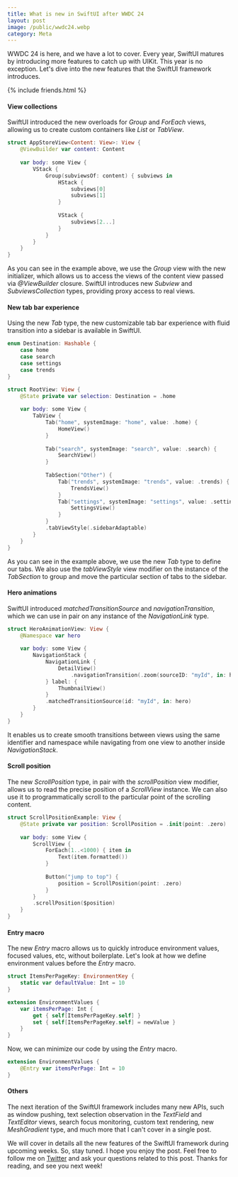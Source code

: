 ```yaml
---
title: What is new in SwiftUI after WWDC 24
layout: post
image: /public/wwdc24.webp
category: Meta
---
```


WWDC 24 is here, and we have a lot to cover. Every year, SwiftUI matures by introducing more features to catch up with UIKit. This year is no exception. Let's dive into the new features that the SwiftUI framework introduces.

{% include friends.html %}

#### View collections
SwiftUI introduced the new overloads for *Group* and *ForEach* views, allowing us to create custom containers like *List* or *TabView*.

```swift
struct AppStoreView<Content: View>: View {
    @ViewBuilder var content: Content
    
    var body: some View {
        VStack {
            Group(subviewsOf: content) { subviews in
                HStack {
                    subviews[0]
                    subviews[1]
                }
                
                VStack {
                    subviews[2...]
                }
            }
        }
    }
}
```

As you can see in the example above, we use the *Group* view with the new initializer, which allows us to access the views of the content view passed via *@ViewBuilder* closure. SwiftUI introduces new *Subview* and *SubviewsCollection* types, providing proxy access to real views.

#### New tab bar experience
Using the new *Tab* type, the new customizable tab bar experience with fluid transition into a sidebar is available in SwiftUI.

```swift
enum Destination: Hashable {
    case home
    case search
    case settings
    case trends
}

struct RootView: View {
    @State private var selection: Destination = .home
    
    var body: some View {
        TabView {
            Tab("home", systemImage: "home", value: .home) {
                HomeView()
            }
            
            Tab("search", systemImage: "search", value: .search) {
                SearchView()
            }
            
            TabSection("Other") {
                Tab("trends", systemImage: "trends", value: .trends) {
                    TrendsView()
                }
                Tab("settings", systemImage: "settings", value: .settings) {
                    SettingsView()
                }
            }
            .tabViewStyle(.sidebarAdaptable)
        }
    }
}
```

As you can see in the example above, we use the new *Tab* type to define our tabs. We also use the *tabViewStyle* view modifier on the instance of the *TabSection* to group and move the particular section of tabs to the sidebar.

#### Hero animations
SwiftUI introduced *matchedTransitionSource* and *navigationTransition*, which we can use in pair on any instance of the *NavigationLink* type.

```swift
struct HeroAnimationView: View {
    @Namespace var hero
    
    var body: some View {
        NavigationStack {
            NavigationLink {
                DetailView()
                    .navigationTransition(.zoom(sourceID: "myId", in: hero))
            } label: {
                ThumbnailView()
            }
            .matchedTransitionSource(id: "myId", in: hero)
        }
    }
}
```

It enables us to create smooth transitions between views using the same identifier and namespace while navigating from one view to another inside *NavigationStack*.

#### Scroll position
The new *ScrollPosition* type, in pair with the *scrollPosition* view modifier, allows us to read the precise position of a *ScrollView* instance. We can also use it to programmatically scroll to the particular point of the scrolling content.

```swift
struct ScrollPositionExample: View {
    @State private var position: ScrollPosition = .init(point: .zero)
    
    var body: some View {
        ScrollView {
            ForEach(1..<1000) { item in
                Text(item.formatted())
            }
            
            Button("jump to top") {
                position = ScrollPosition(point: .zero)
            }
        }
        .scrollPosition($position)
    }
}
```

#### Entry macro
The new *Entry* macro allows us to quickly introduce environment values, focused values, etc, without boilerplate. Let's look at how we define environment values before the *Entry* macro.

```swift
struct ItemsPerPageKey: EnvironmentKey {
    static var defaultValue: Int = 10
}

extension EnvironmentValues {
    var itemsPerPage: Int {
        get { self[ItemsPerPageKey.self] }
        set { self[ItemsPerPageKey.self] = newValue }
    }
}
```

Now, we can minimize our code by using the *Entry* macro.

```swift
extension EnvironmentValues {
    @Entry var itemsPerPage: Int = 10
}
```

#### Others
The next iteration of the SwiftUI framework includes many new APIs, such as window pushing, text selection observation in the *TextField* and *TextEditor* views, search focus monitoring, custom text rendering, new *MeshGradient* type, and much more that I can't cover in a single post.

We will cover in details all the new features of the SwiftUI framework during upcoming weeks. So, stay tuned. I hope you enjoy the post. Feel free to follow me on [Twitter](https://twitter.com/mecid) and ask your questions related to this post. Thanks for reading, and see you next week!
